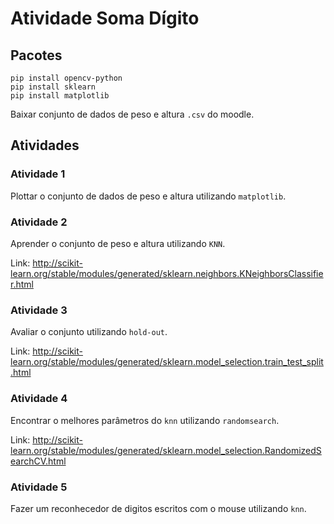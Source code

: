 # Atividade Soma Dígito 

## Pacotes

```
pip install opencv-python
pip install sklearn
pip install matplotlib
```

Baixar conjunto de dados de peso e altura `.csv` do moodle.

## Atividades

### Atividade 1 

Plottar o conjunto de dados de peso e altura utilizando `matplotlib`.

### Atividade 2 

Aprender o conjunto de peso e altura utilizando `KNN`.

Link: http://scikit-learn.org/stable/modules/generated/sklearn.neighbors.KNeighborsClassifier.html

### Atividade 3

Avaliar o conjunto utilizando `hold-out`.

Link: http://scikit-learn.org/stable/modules/generated/sklearn.model_selection.train_test_split.html

### Atividade 4

Encontrar o melhores parâmetros do `knn` utilizando `randomsearch`.

Link: http://scikit-learn.org/stable/modules/generated/sklearn.model_selection.RandomizedSearchCV.html

### Atividade 5 

Fazer um reconhecedor de digitos escritos com o mouse utilizando `knn`.